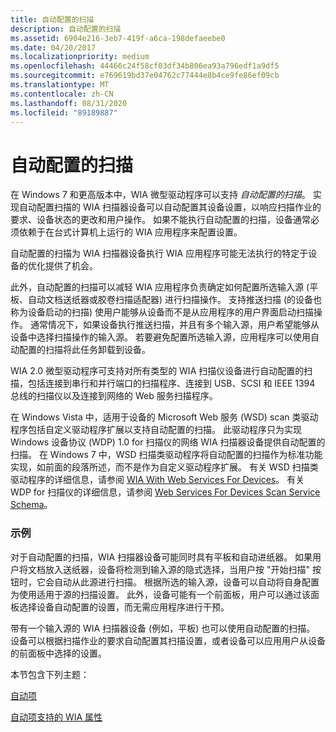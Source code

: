 ```yaml
---
title: 自动配置的扫描
description: 自动配置的扫描
ms.assetid: 6904e216-3eb7-419f-a6ca-198defaeebe0
ms.date: 04/20/2017
ms.localizationpriority: medium
ms.openlocfilehash: 44466c24f58cf03df34b806ea93a796edf1a9df5
ms.sourcegitcommit: e769619bd37e04762c77444e8b4ce9fe86ef09cb
ms.translationtype: MT
ms.contentlocale: zh-CN
ms.lasthandoff: 08/31/2020
ms.locfileid: "89189887"
---
```

# <a name="auto-configured-scanning"></a>自动配置的扫描


在 Windows 7 和更高版本中，WIA 微型驱动程序可以支持 *自动配置的扫描*。 实现自动配置扫描的 WIA 扫描器设备可以自动配置其设备设置，以响应扫描作业的要求、设备状态的更改和用户操作。 如果不能执行自动配置的扫描，设备通常必须依赖于在台式计算机上运行的 WIA 应用程序来配置设置。

自动配置的扫描为 WIA 扫描器设备执行 WIA 应用程序可能无法执行的特定于设备的优化提供了机会。

此外，自动配置的扫描可以减轻 WIA 应用程序负责确定如何配置所选输入源 (平板、自动文档送纸器或胶卷扫描适配器) 进行扫描操作。 支持推送扫描 (的设备也称为设备启动的扫描) 使用户能够从设备而不是从应用程序的用户界面启动扫描操作。 通常情况下，如果设备执行推送扫描，并且有多个输入源，用户希望能够从设备中选择扫描操作的输入源。 若要避免配置所选输入源，应用程序可以使用自动配置的扫描将此任务卸载到设备。

WIA 2.0 微型驱动程序可支持对所有类型的 WIA 扫描仪设备进行自动配置的扫描，包括连接到串行和并行端口的扫描程序、连接到 USB、SCSI 和 IEEE 1394 总线的扫描仪以及连接到网络的 Web 服务扫描程序。

在 Windows Vista 中，适用于设备的 Microsoft Web 服务 (WSD) scan 类驱动程序包括自定义驱动程序扩展以支持自动配置的扫描。 此驱动程序只为实现 Windows 设备协议 (WDP) 1.0 for 扫描仪的网络 WIA 扫描器设备提供自动配置的扫描。 在 Windows 7 中，WSD 扫描类驱动程序将自动配置的扫描作为标准功能实现，如前面的段落所述，而不是作为自定义驱动程序扩展。 有关 WSD 扫描类驱动程序的详细信息，请参阅 [WIA With Web Services For Devices](wia-with-web-services-for-devices.md)。 有关 WDP for 扫描仪的详细信息，请参阅 [Web Services For Devices Scan Service Schema](./scan-service--ws-scan--schema.md)。

### <a name="examples"></a>示例

对于自动配置的扫描，WIA 扫描器设备可能同时具有平板和自动进纸器。 如果用户将文档放入送纸器，设备将检测到输入源的隐式选择，当用户按 "开始扫描" 按钮时，它会自动从此源进行扫描。 根据所选的输入源，设备可以自动将自身配置为使用适用于源的扫描设置。 此外，设备可能有一个前面板，用户可以通过该面板选择设备自动配置的设置，而无需应用程序进行干预。

带有一个输入源的 WIA 扫描器设备 (例如，平板) 也可以使用自动配置的扫描。 设备可以根据扫描作业的要求自动配置其扫描设置，或者设备可以应用用户从设备的前面板中选择的设置。

本节包含下列主题：

[自动项](auto-item.md)

[自动项支持的 WIA 属性](wia-properties-supported-by-an-auto-item.md)

 

